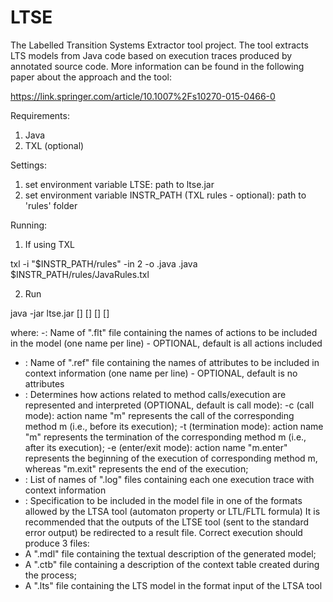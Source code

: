 LTSE
====

The Labelled Transition Systems Extractor tool project. The tool extracts LTS models from Java code based on execution traces produced by annotated source code. More information can be found in the following paper about the approach and the tool:

https://link.springer.com/article/10.1007%2Fs10270-015-0466-0

Requirements:
1. Java
2. TXL (optional)

Settings:
1. set environment variable LTSE: path to ltse.jar
2. set environment variable INSTR_PATH (TXL rules - optional): path to 'rules' folder

Running:
1. If using TXL

  txl -i "$INSTR_PATH/rules" -in 2 -o <outputFile>.java <inputFile>.java $INSTR_PATH/rules/JavaRules.txl

2. Run

  java -jar ltse.jar [<filterFile>] [<refinementFile>] [<actionMode>] <list-of-logs> [<specFile>]

where:
 -<filterFile>: Name of ".flt" file containing the names of actions to be included in the model (one name per line) - OPTIONAL, default is all actions included
 - <refinementFile>: Name of ".ref" file containing the names of attributes to be included in context information (one name per line) - OPTIONAL, default is no attributes
 - <actionMode>: Determines how actions related to method calls/execution are represented and interpreted (OPTIONAL, default is call mode):
    -c (call mode): action name "m" represents the call of the corresponding method m (i.e., before its execution);
    -t (termination mode): action name "m" represents the termination of the corresponding method m (i.e., after its execution);
    -e (enter/exit mode): action name "m.enter" represents the beginning of the execution of corresponding method m, whereas "m.exit" represents the end of the execution;
 - <list-of-logs>: List of names of ".log" files containing each one execution trace with context information
 - <specFile>: Specification to be included in the model file in one of the formats allowed by the LTSA tool (automaton property or LTL/FLTL formula) 
  It is recommended that the outputs of the LTSE tool (sent to the standard error output) be redirected to a result file.
  Correct execution should produce 3 files:
- A ".mdl" file containing the textual description of the generated model;
- A ".ctb" file containing a description of the context table created during the process;
- A ".lts" file containing the LTS model in the format input of the LTSA tool


